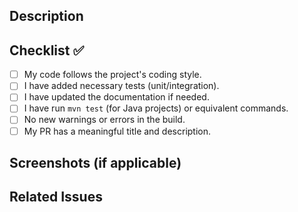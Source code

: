 ## Description
<!-- Provide a brief description of the changes in this PR -->

## Checklist ✅
- [ ] My code follows the project's coding style.
- [ ] I have added necessary tests (unit/integration).
- [ ] I have updated the documentation if needed.
- [ ] I have run `mvn test` (for Java projects) or equivalent commands.
- [ ] No new warnings or errors in the build.
- [ ] My PR has a meaningful title and description.

## Screenshots (if applicable)
<!-- Add screenshots if your change includes UI updates -->

## Related Issues
<!-- Mention any related issues like: Fixes #123 -->

